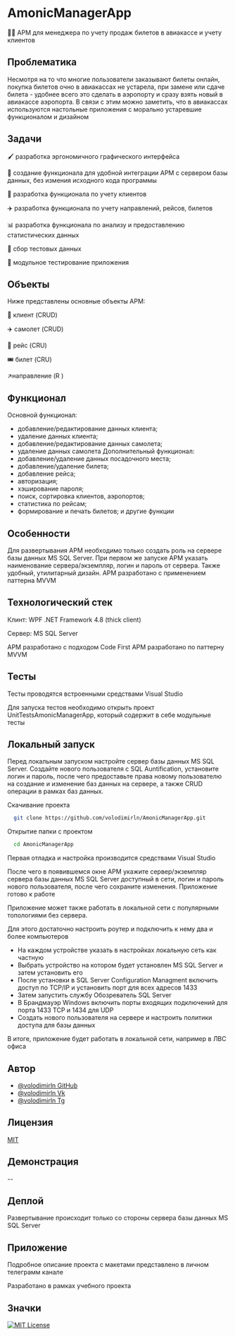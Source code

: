 # AmonicManagerApp

👩‍💻 АРМ для менеджера по учету продаж билетов в авиакассе и учету клиентов


## Проблематика
Несмотря на то что многие пользователи заказывают билеты онлайн, покупка билетов очно в авиакассах не устарела, при замене или сдаче билета - удобнее всего это сделать в аэропорту и сразу взять новый в авиакассе аэропорта. В связи с этим можно заметить, что в авиакассах используются настольные приложения с морально устаревшие функционалом и дизайном

## Задачи

🖌️ разработка эргономичного графического интерфейса

🧠 создание функционала для удобной интеграции АРМ с сервером базы данных, без измения исходного кода программы

🏃 разработка функционала по учету клиентов

✈️ разработка функционала по учету направлений, рейсов, билетов

📊 разработка функционала по анализу и предоставлению статистических данных

🧪 сбор тестовых данных

💬 модульное тестирование приложения

## Объекты

Ниже представлены основные объекты АРМ:

👨 клиент (CRUD)

✈️ самолет (CRUD)

🛫 рейс (CRU)

🎟️ билет (CRU)

↗️направление (R )

## Функционал

Основной функционал:
- добавление/редактирование данных клиента;
- удаление данных клиента;
- добавление/редактирование данных самолета;
- удаление данных самолета
Дополнительный функционал:
- добавление/удаление данных посадочного места;
- добавление/удаление билета;
- добавление рейса;
- авторизация;
- хэширование пароля;
- поиск, сортировка клиентов, аэропортов;
- статистика по рейсам;
- формирование и печать билетов;
и другие функции

## Особенности

Для развертывания АРМ необходимо только создать роль на сервере базы данных MS SQL Server. При первом же запуске АРМ указать наименование сервера/экземпляр, логин и пароль от сервера. Также удобный, утилитарный дизайн. АРМ разработано с применением паттерна MVVM

## Технологический стек

Клинт:  WPF .NET Framework 4.8 (thick client)

Сервер: MS SQL Server

АРМ разработано с подходом Code First
АРМ разработано по паттерну MVVM

## Тесты

Тесты проводятся встроенными средствами Visual Studio

Для запуска тестов необходимо открыть проект UnitTestsAmonicManagerApp, который содержит в себе модульные тесты

## Локальный запуск

Перед локальным запуском настройте сервер базы данных MS SQL Server. Создайте нового пользователя с SQL Auntification, установите логин и пароль, после чего предоставьте права новому пользователю на создание и изменение баз данных на сервере, а также CRUD операции в рамках баз данных.

Скачивание проекта
```bash
  git clone https://github.com/volodimirln/AmonicManagerApp.git
  ```

Открытие папки с проектом
```bash
  cd AmonicManagerApp
```
Первая отладка и настройка производится средствами Visual Studio

После чего в появившемся окне АРМ укажите сервер/экземпляр сервера базы данных MS SQL Server доступный в сети, логин и пароль нового пользователя, после чего сохраните изменения. Приложение готово к работе

Приложение может также работать в локальной сети с популярными топологиями без сервера.

Для этого достаточно настроить роутер и подключить к нему два и более компьютеров
- На каждом устройстве указать в настройках локальную сеть как частную
- Выбрать устройство на котором будет установлен MS SQL Server и затем установить его
- После установки в SQL Server Configuration Managment включить доступ по TCP/IP и установить порт для всех адресов 1433
- Затем запустить службу Обозреватель SQL Server
- В Брандмауэр Windows включить порты входящих подключений для порта 1433 TCP и 1434 для UDP 
- Создать нового пользователя на сервере и настроить политики доступа для базы данных

В итоге, приложение будет работать в локальной сети, например в ЛВС офиса
 
## Автор

- [@volodimirln GitHub](https://github.com/volodimirln)
- [@volodimirln Vk](https://vk.com/volodimirln)
- [@volodimirln Tg](https://t.me/volodimirln)


## Лицензия

[MIT](https://choosealicense.com/licenses/mit/)


## Демонстрация

--

## Деплой

Развертывание происходит только со стороны сервера базы данных MS SQL Server 

## Приложение

Подробное описание проекта с макетами представлено в личном телеграмм канале


Разработано в рамках учебного проекта


## Значки

[![MIT License](https://img.shields.io/badge/License-MIT-green.svg)](https://choosealicense.com/licenses/mit/)

